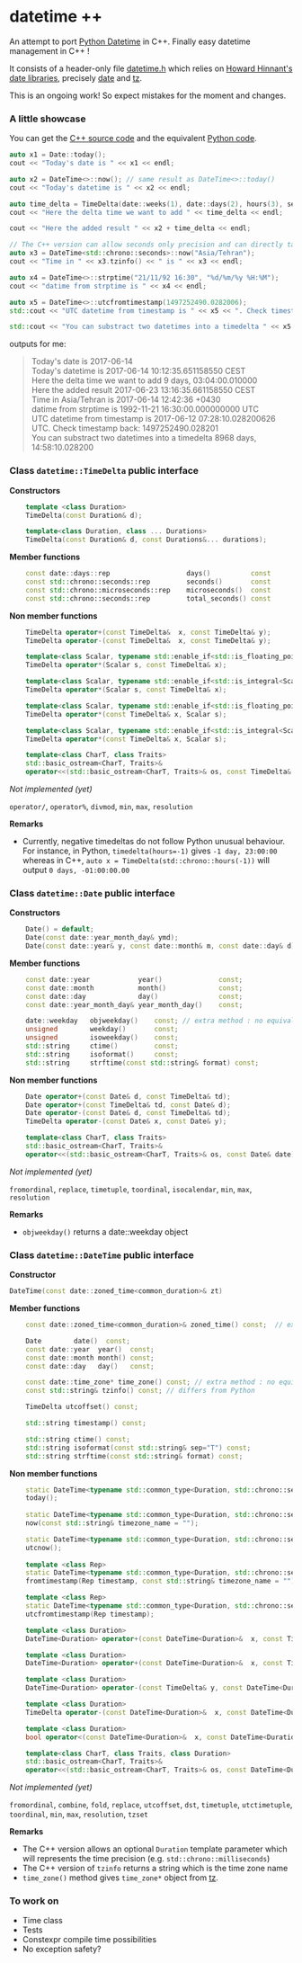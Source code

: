 datetime ++
===========

An attempt to port [Python Datetime](https://docs.python.org/3/library/datetime.html) in C++. Finally easy datetime management in C++ ! 

It consists of a header-only file [datetime.h](/datetime.h) which relies on [Howard Hinnant's date libraries](https://github.com/HowardHinnant/date), precisely [date](https://howardhinnant.github.io/date/date.html) and [tz](https://howardhinnant.github.io/date/tz.html).

This is an ongoing work! So expect mistakes for the moment and changes. 


### A little showcase

You can get the [C++ source code](/examples/00-showcase.cpp) and the equivalent [Python code](/examples/00-showcase.py).

```c++
auto x1 = Date::today();
cout << "Today's date is " << x1 << endl;

auto x2 = DateTime<>::now(); // same result as DateTime<>::today()
cout << "Today's datetime is " << x2 << endl;

auto time_delta = TimeDelta(date::weeks(1), date::days(2), hours(3), seconds(240), microseconds(10000)); // arguments order does not matter
cout << "Here the delta time we want to add " << time_delta << endl;

cout << "Here the added result " << x2 + time_delta << endl;

// The C++ version can allow seconds only precision and can directly take a timezone string
auto x3 = DateTime<std::chrono::seconds>::now("Asia/Tehran");
cout << "Time in " << x3.tzinfo() << " is " << x3 << endl;

auto x4 = DateTime<>::strptime("21/11/92 16:30", "%d/%m/%y %H:%M");
cout << "datime from strptime is " << x4 << endl;

auto x5 = DateTime<>::utcfromtimestamp(1497252490.0282006);
std::cout << "UTC datetime from timestamp is " << x5 << ". Check timestamp back: " << x5.timestamp() << std::endl;

std::cout << "You can substract two datetimes into a timedelta " << x5 - x4 << std::endl;
```

outputs for me: 

> Today's date is 2017-06-14  
> Today's datetime is 2017-06-14 10:12:35.651158550 CEST  
> Here the delta time we want to add 9 days, 03:04:00.010000  
> Here the added result 2017-06-23 13:16:35.661158550 CEST  
> Time in Asia/Tehran is 2017-06-14 12:42:36 +0430  
> datime from strptime is 1992-11-21 16:30:00.000000000 UTC  
> UTC datetime from timestamp is 2017-06-12 07:28:10.028200626 UTC. Check timestamp back: 1497252490.028201  
> You can substract two datetimes into a timedelta 8968 days, 14:58:10.028200  



### Class `datetime::TimeDelta` public interface

__Constructors__

```c++
    template <class Duration>
    TimeDelta(const Duration& d);

    template<class Duration, class ... Durations>
    TimeDelta(const Duration& d, const Durations&... durations);
```

__Member functions__

```c++
    const date::days::rep                   days()          const
    const std::chrono::seconds::rep         seconds()       const
    const std::chrono::microseconds::rep    microseconds()  const
    const std::chrono::seconds::rep         total_seconds() const
```

__Non member functions__

```c++
    TimeDelta operator+(const TimeDelta&  x, const TimeDelta& y);
    TimeDelta operator-(const TimeDelta&  x, const TimeDelta& y);

    template<class Scalar, typename std::enable_if<std::is_floating_point<Scalar>::value>::type* = nullptr>
    TimeDelta operator*(Scalar s, const TimeDelta& x);

    template<class Scalar, typename std::enable_if<std::is_integral<Scalar>::value>::type* = nullptr>
    TimeDelta operator*(Scalar s, const TimeDelta& x);

    template<class Scalar, typename std::enable_if<std::is_floating_point<Scalar>::value>::type* = nullptr>
    TimeDelta operator*(const TimeDelta& x, Scalar s);

    template<class Scalar, typename std::enable_if<std::is_integral<Scalar>::value>::type* = nullptr>
    TimeDelta operator*(const TimeDelta& x, Scalar s);

    template<class CharT, class Traits>
    std::basic_ostream<CharT, Traits>&
    operator<<(std::basic_ostream<CharT, Traits>& os, const TimeDelta& td);
```

_Not implemented (yet)_

`operator/`, 
`operator%`, 
`divmod`, 
`min`,
`max`,
`resolution`



__Remarks__

+ Currently, negative timedeltas do not follow Python unusual behaviour. For instance, in Python, `timedelta(hours=-1)` gives `-1 day, 23:00:00` whereas in C++, `auto x = TimeDelta(std::chrono::hours(-1))` will output `0 days, -01:00:00.00`



### Class `datetime::Date` public interface


__Constructors__

```c++
    Date() = default;
    Date(const date::year_month_day& ymd);
    Date(const date::year& y, const date::month& m, const date::day& d);
```

__Member functions__

```c++
    const date::year            year()              const;
    const date::month           month()             const;
    const date::day             day()               const;
    const date::year_month_day& year_month_day()    const;

    date::weekday   objweekday()    const; // extra method : no equivalent in Python
    unsigned        weekday()       const;
    unsigned        isoweekday()    const;
    std::string     ctime()         const;
    std::string     isoformat()     const;
    std::string     strftime(const std::string& format) const;
```

__Non member functions__

```c++
    Date operator+(const Date& d, const TimeDelta& td);
    Date operator+(const TimeDelta& td, const Date& d);
    Date operator-(const Date& d, const TimeDelta& td);
    TimeDelta operator-(const Date& x, const Date& y);

    template<class CharT, class Traits>
    std::basic_ostream<CharT, Traits>&
    operator<<(std::basic_ostream<CharT, Traits>& os, const Date& date);
```

_Not implemented (yet)_

`fromordinal`, 
`replace`,
`timetuple`,
`toordinal`,
`isocalendar`,
`min`,
`max`,
`resolution`


__Remarks__

+ `objweekday()` returns a date::weekday object


### Class `datetime::DateTime` public interface


__Constructor__

```c++
DateTime(const date::zoned_time<common_duration>& zt)
```


__Member functions__

```c++
    const date::zoned_time<common_duration>& zoned_time() const;  // extra method : no equivalent in Python

    Date        date()  const;
    const date::year  year()  const;
    const date::month month() const;
    const date::day   day()   const;

    const date::time_zone* time_zone() const; // extra method : no equivalent in Python
    const std::string& tzinfo() const; // differs from Python

    TimeDelta utcoffset() const;

    std::string timestamp() const;

    std::string ctime() const;
    std::string isoformat(const std::string& sep="T") const;
    std::string strftime(const std::string& format) const;
```


__Non member functions__

```c++
    static DateTime<typename std::common_type<Duration, std::chrono::seconds>::type> 
    today();
    
    static DateTime<typename std::common_type<Duration, std::chrono::seconds>::type> 
    now(const std::string& timezone_name = "");

    static DateTime<typename std::common_type<Duration, std::chrono::seconds>::type> 
    utcnow();
    
    template <class Rep>
    static DateTime<typename std::common_type<Duration, std::chrono::seconds>::type> 
    fromtimestamp(Rep timestamp, const std::string& timezone_name = "");

    template <class Rep>
    static DateTime<typename std::common_type<Duration, std::chrono::seconds>::type> 
    utcfromtimestamp(Rep timestamp);

    template <class Duration>
    DateTime<Duration> operator+(const DateTime<Duration>&  x, const TimeDelta& y);

    template <class Duration>
    DateTime<Duration> operator+(const DateTime<Duration>&  x, const TimeDelta& y);

    template <class Duration>
    DateTime<Duration> operator-(const TimeDelta& y, const DateTime<Duration>&  x);

    template <class Duration>
    TimeDelta operator-(const DateTime<Duration>&  x, const DateTime<Duration>& y);

    template <class Duration>
    bool operator<(const DateTime<Duration>&  x, const DateTime<Duration>& y);

    template<class CharT, class Traits, class Duration>
    std::basic_ostream<CharT, Traits>&
    operator<<(std::basic_ostream<CharT, Traits>& os, const DateTime<Duration>& date);
```



_Not implemented (yet)_

`fromordinal`, 
`combine`,
`fold`,
`replace`,
`utcoffset`,
`dst`,
`timetuple`,
`utctimetuple`,
`toordinal`,
`min`,
`max`,
`resolution`,
`tzset`


__Remarks__

+ The C++ version allows an optional `Duration` template parameter which will represents the time precision (e.g. `std::chrono::milliseconds`)
+ The C++ version of `tzinfo` returns a string which is the time zone name
+ `time_zone()` method gives `time_zone*` object from [tz](https://howardhinnant.github.io/date/tz.html#time_zone).


### To work on

* Time class
* Tests
* Constexpr compile time possibilities
* No exception safety?

